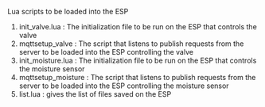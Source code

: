 Lua scripts to be loaded into the ESP 

1. init_valve.lua :  The initialization file to be run on the ESP that controls the valve 
2. mqttsetup_valve : The script that listens to publish requests from the server to be loaded into the ESP controlling the valve
3. init_moisture.lua :  The initialization file to be run on the ESP that controls the moisture sensor 
4. mqttsetup_moisture : The script that listens to publish requests from the server to be loaded into the ESP controlling the moisture sensor 
5. list.lua : gives the list of files saved on the ESP 
